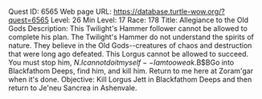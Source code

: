 Quest ID: 6565
Web page URL: https://database.turtle-wow.org/?quest=6565
Level: 26
Min Level: 17
Race: 178
Title: Allegiance to the Old Gods
Description: This Twilight's Hammer follower cannot be allowed to complete his plan. The Twilight's Hammer do not understand the spirits of nature. They believe in the Old Gods--creatures of chaos and destruction that were long ago defeated. This Lorgus cannot be allowed to succeed. You must stop him, $N. I cannot do it myself--I am too weak.$B$BGo into Blackfathom Deeps, find him, and kill him. Return to me here at Zoram'gar when it's done.
Objective: Kill Lorgus Jett in Blackfathom Deeps and then return to Je'neu Sancrea in Ashenvale.
